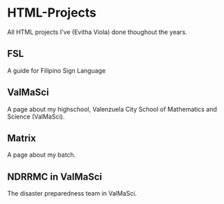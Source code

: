 # HTML-Projects
All HTML projects I've (Evitha Viola) done thoughout the years.

## FSL
A guide for Filipino Sign Language

## ValMaSci
A page about my highschool, Valenzuela City School of Mathematics and Science (ValMaSci).

## Matrix
A page about my batch.

## NDRRMC in ValMaSci
The disaster preparedness team in ValMaSci.
